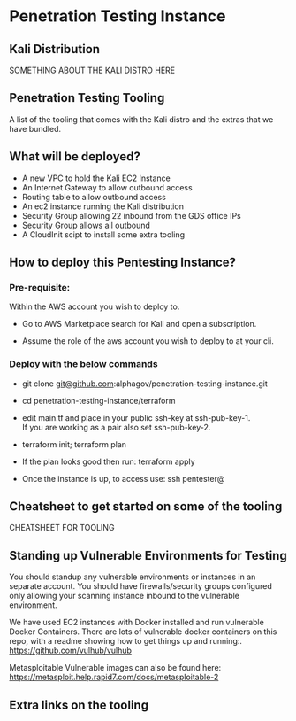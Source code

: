 # Penetration Testing Instance  

## Kali Distribution  
SOMETHING ABOUT THE KALI DISTRO HERE

## Penetration Testing Tooling  
A list of the tooling that comes with the Kali distro and the extras that we have bundled.  

## What will be deployed?
- A new VPC to hold the Kali EC2 Instance
- An Internet Gateway to allow outbound access
- Routing table to allow outbound access
- An ec2 instance running the Kali distribution
- Security Group allowing 22 inbound from the GDS office IPs
- Security Group allows all outbound
- A CloudInit scipt to install some extra tooling

## How to deploy this Pentesting Instance?

### Pre-requisite:
Within the AWS account you wish to deploy to.

- Go to AWS Marketplace search for Kali and open a subscription.

- Assume the role of the aws account you wish to deploy to at your cli.

### Deploy with the below commands
- git clone git@github.com:alphagov/penetration-testing-instance.git

- cd penetration-testing-instance/terraform

- edit main.tf and place in your public ssh-key at ssh-pub-key-1.  
If you are working as a pair also set ssh-pub-key-2.

- terraform init; terraform plan

- If the plan looks good then run:
terraform apply

- Once the instance is up, to access use:
ssh pentester@<public-ip-address>

## Cheatsheet to get started on some of the tooling
CHEATSHEET FOR TOOLING

## Standing up Vulnerable Environments for Testing
You should standup any vulnerable environments or instances in an separate account.
You should have firewalls/security groups configured only allowing your scanning instance inbound to the vulnerable environment.

We have used EC2 instances with Docker installed and run vulnerable Docker Containers.
There are lots of vulnerable docker containers on this repo, with a readme showing how to get things up and running:.
https://github.com/vulhub/vulhub

Metasploitable Vulnerable images can also be found here: https://metasploit.help.rapid7.com/docs/metasploitable-2

## Extra links on the tooling
